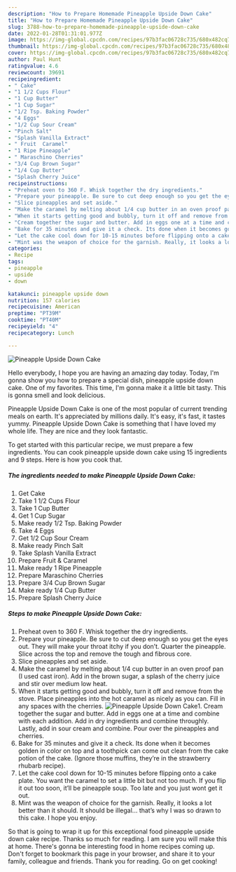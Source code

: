 ```yaml
---
description: "How to Prepare Homemade Pineapple Upside Down Cake"
title: "How to Prepare Homemade Pineapple Upside Down Cake"
slug: 3788-how-to-prepare-homemade-pineapple-upside-down-cake
date: 2022-01-28T01:31:01.977Z
image: https://img-global.cpcdn.com/recipes/97b3fac06728c735/680x482cq70/pineapple-upside-down-cake-recipe-main-photo.jpg
thumbnail: https://img-global.cpcdn.com/recipes/97b3fac06728c735/680x482cq70/pineapple-upside-down-cake-recipe-main-photo.jpg
cover: https://img-global.cpcdn.com/recipes/97b3fac06728c735/680x482cq70/pineapple-upside-down-cake-recipe-main-photo.jpg
author: Paul Hunt
ratingvalue: 4.6
reviewcount: 39691
recipeingredient:
- " Cake"
- "1 1/2 Cups Flour"
- "1 Cup Butter"
- "1 Cup Sugar"
- "1/2 Tsp. Baking Powder"
- "4 Eggs"
- "1/2 Cup Sour Cream"
- "Pinch Salt"
- "Splash Vanilla Extract"
- " Fruit  Caramel"
- "1 Ripe Pineapple"
- " Maraschino Cherries"
- "3/4 Cup Brown Sugar"
- "1/4 Cup Butter"
- "Splash Cherry Juice"
recipeinstructions:
- "Preheat oven to 360 F. Whisk together the dry ingredients."
- "Prepare your pineapple. Be sure to cut deep enough so you get the eyes out. They will make your throat itchy if you don’t. Quarter the pineapple. Slice across the top and remove the tough and fibrous core."
- "Slice pineapples and set aside."
- "Make the caramel by melting about 1/4 cup butter in an oven proof pan (I used cast iron). Add in the brown sugar, a splash of the cherry juice and stir over medium low heat."
- "When it starts getting good and bubbly, turn it off and remove from the stove. Place pineapples into the hot caramel as nicely as you can. Fill in any spaces with the cherries."
- "Cream together the sugar and butter. Add in eggs one at a time and combine with each addition. Add in dry ingredients and combine throughly. Lastly, add in sour cream and combine. Pour over the pineapples and cherries."
- "Bake for 35 minutes and give it a check. Its done when it becomes golden in color on top and a toothpick can come out clean from the cake potion of the cake. (Ignore those muffins, they’re in the strawberry rhubarb recipe)."
- "Let the cake cool down for 10-15 minutes before flipping onto a cake plate. You want the caramel to set a little bit but not too much. If you flip it out too soon, it’ll be pineapple soup. Too late and you just wont get it out."
- "Mint was the weapon of choice for the garnish. Really, it looks a lot better than it should. It should be illegal... that’s why I was so drawn to this cake. I hope you enjoy."
categories:
- Recipe
tags:
- pineapple
- upside
- down

katakunci: pineapple upside down 
nutrition: 157 calories
recipecuisine: American
preptime: "PT39M"
cooktime: "PT40M"
recipeyield: "4"
recipecategory: Lunch

---
```



![Pineapple Upside Down Cake](https://img-global.cpcdn.com/recipes/97b3fac06728c735/680x482cq70/pineapple-upside-down-cake-recipe-main-photo.jpg)

Hello everybody, I hope you are having an amazing day today. Today, I'm gonna show you how to prepare a special dish, pineapple upside down cake. One of my favorites. This time, I'm gonna make it a little bit tasty. This is gonna smell and look delicious.



Pineapple Upside Down Cake is one of the most popular of current trending meals on earth. It's appreciated by millions daily. It's easy, it's fast, it tastes yummy. Pineapple Upside Down Cake is something that I have loved my whole life. They are nice and they look fantastic.


To get started with this particular recipe, we must prepare a few ingredients. You can cook pineapple upside down cake using 15 ingredients and 9 steps. Here is how you cook that.

<!--inarticleads1-->

##### The ingredients needed to make Pineapple Upside Down Cake:

1. Get  Cake
1. Take 1 1/2 Cups Flour
1. Take 1 Cup Butter
1. Get 1 Cup Sugar
1. Make ready 1/2 Tsp. Baking Powder
1. Take 4 Eggs
1. Get 1/2 Cup Sour Cream
1. Make ready Pinch Salt
1. Take Splash Vanilla Extract
1. Prepare  Fruit &amp; Caramel
1. Make ready 1 Ripe Pineapple
1. Prepare  Maraschino Cherries
1. Prepare 3/4 Cup Brown Sugar
1. Make ready 1/4 Cup Butter
1. Prepare Splash Cherry Juice




<!--inarticleads2-->

##### Steps to make Pineapple Upside Down Cake:

1. Preheat oven to 360 F. Whisk together the dry ingredients.
1. Prepare your pineapple. Be sure to cut deep enough so you get the eyes out. They will make your throat itchy if you don’t. Quarter the pineapple. Slice across the top and remove the tough and fibrous core.
1. Slice pineapples and set aside.
1. Make the caramel by melting about 1/4 cup butter in an oven proof pan (I used cast iron). Add in the brown sugar, a splash of the cherry juice and stir over medium low heat.
1. When it starts getting good and bubbly, turn it off and remove from the stove. Place pineapples into the hot caramel as nicely as you can. Fill in any spaces with the cherries.
<img src="//assets-global.cpcdn.com/assets/icons/button_play-2c75c40dde080a61004c1f40b05d8f140eaff45d7e9e6481dc71c63d2e7c4909.png" alt="Pineapple Upside Down Cake">1. Cream together the sugar and butter. Add in eggs one at a time and combine with each addition. Add in dry ingredients and combine throughly. Lastly, add in sour cream and combine. Pour over the pineapples and cherries.
1. Bake for 35 minutes and give it a check. Its done when it becomes golden in color on top and a toothpick can come out clean from the cake potion of the cake. (Ignore those muffins, they’re in the strawberry rhubarb recipe).
1. Let the cake cool down for 10-15 minutes before flipping onto a cake plate. You want the caramel to set a little bit but not too much. If you flip it out too soon, it’ll be pineapple soup. Too late and you just wont get it out.
1. Mint was the weapon of choice for the garnish. Really, it looks a lot better than it should. It should be illegal... that’s why I was so drawn to this cake. I hope you enjoy.




So that is going to wrap it up for this exceptional food pineapple upside down cake recipe. Thanks so much for reading. I am sure you will make this at home. There's gonna be interesting food in home recipes coming up. Don't forget to bookmark this page in your browser, and share it to your family, colleague and friends. Thank you for reading. Go on get cooking!
